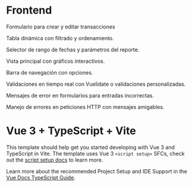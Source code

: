 # Frontend

Formulario para crear y editar transacciones

Tabla dinámica con filtrado y ordenamiento.

Selector de rango de fechas y parámetros del reporte.

Vista principal con gráficos interactivos.

Barra de navegación con opciones.

Validaciones en tiempo real con Vuelidate o validaciones personalizadas.

Mensajes de error en formularios para entradas incorrectas.

Manejo de errores en peticiones HTTP con mensajes amigables.


# Vue 3 + TypeScript + Vite

This template should help get you started developing with Vue 3 and TypeScript in Vite. The template uses Vue 3 `<script setup>` SFCs, check out the [script setup docs](https://v3.vuejs.org/api/sfc-script-setup.html#sfc-script-setup) to learn more.

Learn more about the recommended Project Setup and IDE Support in the [Vue Docs TypeScript Guide](https://vuejs.org/guide/typescript/overview.html#project-setup).


